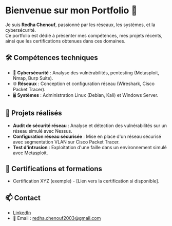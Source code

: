 # Bienvenue sur mon Portfolio 👋

Je suis **Redha Chenouf**, passionné par les réseaux, les systèmes, et la cybersécurité.  
Ce portfolio est dédié à présenter mes compétences, mes projets récents, ainsi que les certifications obtenues dans ces domaines.

## 🛠️ Compétences techniques
- 🔐 **Cybersécurité** : Analyse des vulnérabilités, pentesting (Metasploit, Nmap, Burp Suite).  
- 🌐 **Réseaux** : Conception et configuration réseau (Wireshark, Cisco Packet Tracer).  
- 🖥️ **Systèmes** : Administration Linux (Debian, Kali) et Windows Server.

## 📂 Projets réalisés
- **Audit de sécurité réseau** : Analyse et détection des vulnérabilités sur un réseau simulé avec Nessus.  
- **Configuration réseau sécurisée** : Mise en place d'un réseau sécurisé avec segmentation VLAN sur Cisco Packet Tracer.  
- **Test d'intrusion** : Exploitation d'une faille dans un environnement simulé avec Metasploit.

## 📜 Certifications et formations
- Certification XYZ (exemple) - [Lien vers la certification si disponible].

## 📫 Contact
- [LinkedIn](https://www.linkedin.com/in/redha-c-75187032a/)  
- 📧 Email : redha.chenouf2003@gmail.com
